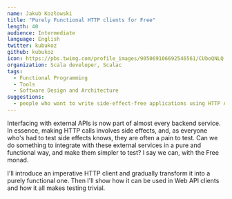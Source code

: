 ```yaml
---
name: Jakub Kozłowski
title: "Purely Functional HTTP clients for Free"
length: 40
audience: Intermediate
language: English
twitter: kubukoz
github: kubukoz
icon: https://pbs.twimg.com/profile_images/905069106692546561/CUboQNLQ.jpg
organization: Scala developer, Scalac
tags:
  - Functional Programming
  - Tools
  - Software Design and Architecture
suggestions:
  - people who want to write side-effect-free applications using HTTP APIs
---
```

Interfacing with external APIs is now part of almost every backend service. In essence, making HTTP calls involves side effects, and, as everyone who's had to test side effects knows, they are often a pain to test. Can we do something to integrate with these external services in a pure and functional way, and make them simpler to test? I say we can, with the Free monad.

I'll introduce an imperative HTTP client and gradually transform it into a purely functional one. Then I'll show how it can be used in Web API clients and how it all makes testing trivial.